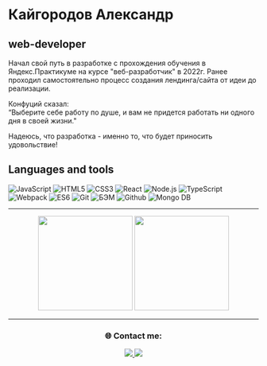 # Кайгородов Александр

## web-developer

Начал свой путь в разработке с прохождения обучения в Яндекс.Практикуме на курсе "веб-разработчик" в 2022г. Ранее проходил самостоятельно процесс создания лендинга/сайта от идеи до реализации. 

Конфуций сказал:<br>
“Выберите себе работу по душе, и вам не придется работать ни одного дня в своей жизни."

Надеюсь, что разработка - именно то, что будет приносить удовольствие!

## Languages and tools
![JavaScript](https://img.shields.io/badge/JavaScript-24292F?style=for-the-badge&logo=JavaScript)
![HTML5](https://img.shields.io/badge/HTML5-24292F?style=for-the-badge&logo=HTML5)
![CSS3](https://img.shields.io/badge/CSS3-24292F?style=for-the-badge&logo=CSS3)
![React](https://img.shields.io/badge/React-24292F?style=for-the-badge&logo=React)
![Node.js](https://img.shields.io/badge/Node.js-24292F?style=for-the-badge&logo=Node.js)
![TypeScript](https://img.shields.io/badge/TypeScript-24292F?style=for-the-badge&logo=TypeScript)
![Webpack](https://img.shields.io/badge/Webpack-24292F?style=for-the-badge&logo=Webpack)
![ES6](https://img.shields.io/badge/ES6-24292F?style=for-the-badge&logo=ES6)
![Git](https://img.shields.io/badge/Git-24292F?style=for-the-badge&logo=Git)
![БЭМ](https://img.shields.io/badge/БЭМ-24292F?style=for-the-badge&logo=БЭМ)
![Github](https://img.shields.io/badge/Github-24292F?style=for-the-badge&logo=Github)
![Mongo DB](https://img.shields.io/badge/MongoDB-24292F?style=for-the-badge&logo=MongoDB)

------
<div align="center">
  <a href="https://git.io/streak-stats"><img src="https://streak-stats.demolab.com?user=alexs41&theme=tokyonight&border_radius=1&date_formaкак сказал Linus Torvaldst=%5BY%20%5DM%20j" height="190"/></a>
  <img src="https://github-readme-stats.vercel.app/api/top-langs/?username=alexs41&theme=tokyonight&langs_count=8" height="190"/>
</div>
<hr>
<h3 align="center">🌐 Contact me:</h3>
<div align="center">
  <a href="https://www.linkedin.com/in/alexs41/">
    <img src="https://img.shields.io/badge/LinkedIn-blue?logo=linkedin&logoColor=white&style=for-the-badge">
  </a>
  <a href="https://t.me/alexs41">
    <img src="https://img.shields.io/badge/Telegram-blue?logo=telegram&logoColor=white&style=for-the-badge">
  </a>
</div>


<!--
**alexs41/alexs41** is a ✨ _special_ ✨ repository because its `README.md` (this file) appears on your GitHub profile.

Here are some ideas to get you started:

- 🔭 I’m currently working on ...
- 🌱 I’m currently learning ...
- 👯 I’m looking to collaborate on ...
- 🤔 I’m looking for help with ...
- 💬 Ask me about ...
- 📫 How to reach me: ...
- 😄 Pronouns: ...
- ⚡ Fun fact: ...
-->
